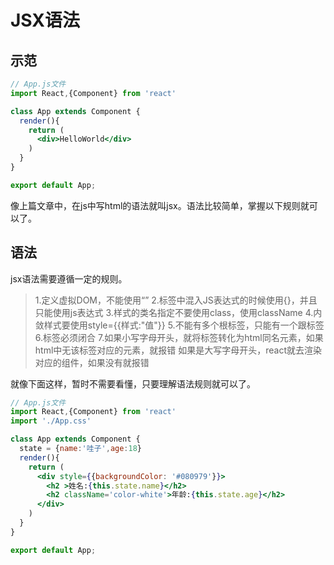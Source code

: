 # JSX语法

## 示范

```jsx
// App.js文件
import React,{Component} from 'react'

class App extends Component {
  render(){
    return (
      <div>HelloWorld</div>
    )
  }
}

export default App;
```

像上篇文章中，在js中写html的语法就叫jsx。语法比较简单，掌握以下规则就可以了。

## 语法

jsx语法需要遵循一定的规则。

> 1.定义虚拟DOM，不能使用“”
> 2.标签中混入JS表达式的时候使用{}，并且只能使用js表达式
> 3.样式的类名指定不要使用class，使用className
> 4.内敛样式要使用style={{样式:"值"}}
> 5.不能有多个根标签，只能有一个跟标签
> 6.标签必须闭合
> 7.如果小写字母开头，就将标签转化为html同名元素，如果html中无该标签对应的元素，就报错
>     如果是大写字母开头，react就去渲染对应的组件，如果没有就报错

就像下面这样，暂时不需要看懂，只要理解语法规则就可以了。

```jsx
// App.js文件
import React,{Component} from 'react'
import './App.css'

class App extends Component {
  state = {name:'哇子',age:18}
  render(){
    return (
      <div style={{backgroundColor: '#080979'}}>
        <h2 >姓名:{this.state.name}</h2>
        <h2 className='color-white'>年龄:{this.state.age}</h2>
      </div>
    )
  }
}

export default App;
```

